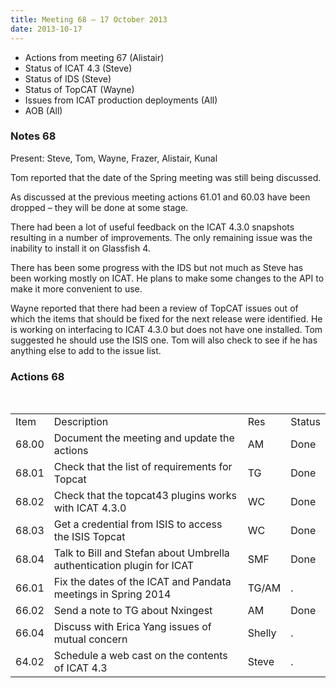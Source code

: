 ```yaml
---
title: Meeting 68 – 17 October 2013
date: 2013-10-17
---
```


  - Actions from meeting 67 (Alistair)
  - Status of ICAT 4.3 (Steve)
  - Status of IDS (Steve)
  - Status of TopCAT (Wayne)
  - Issues from ICAT production deployments (All)
  - AOB (All)

### Notes 68

Present: Steve, Tom, Wayne, Frazer, Alistair, Kunal

Tom reported that the date of the Spring meeting was still being
discussed.

As discussed at the previous meeting actions 61.01 and 60.03 have been
dropped – they will be done at some stage.

There had been a lot of useful feedback on the ICAT 4.3.0 snapshots
resulting in a number of improvements. The only remaining issue was the
inability to install it on Glassfish 4.

There has been some progress with the IDS but not much as Steve has been
working mostly on ICAT. He plans to make some changes to the API to make
it more convenient to use.

Wayne reported that there had been a review of TopCAT issues out of
which the items that should be fixed for the next release were
identified. He is working on interfacing to ICAT 4.3.0 but does not have
one installed. Tom suggested he should use the ISIS one. Tom will also
check to see if he has anything else to add to the issue
list.

### Actions 68

 

|       |                                                                       |        |        |
| ----- | --------------------------------------------------------------------- | ------ | ------ |
| Item  | Description                                                           | Res    | Status |
| 68.00 | Document the meeting and update the actions                           | AM     | Done   |
| 68.01 | Check that the list of requirements for Topcat                        | TG     | Done   |
| 68.02 | Check that the topcat43 plugins works with ICAT 4.3.0                 | WC     | Done   |
| 68.03 | Get a credential from ISIS to access the ISIS Topcat                  | WC     | Done   |
| 68.04 | Talk to Bill and Stefan about Umbrella authentication plugin for ICAT | SMF    | Done   |
| 66.01 | Fix the dates of the ICAT and Pandata meetings in Spring 2014         | TG/AM  | .      |
| 66.02 | Send a note to TG about Nxingest                                      | AM     | Done   |
| 66.04 | Discuss with Erica Yang issues of mutual concern                      | Shelly | .      |
| 64.02 | Schedule a web cast on the contents of ICAT 4.3                       | Steve  | .      |
